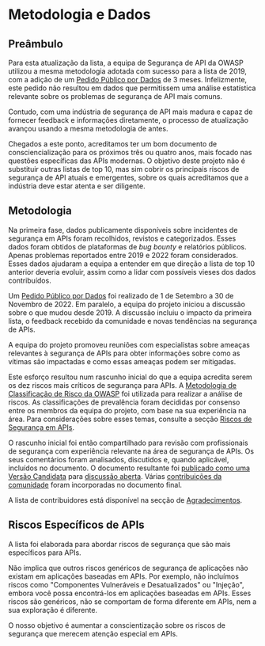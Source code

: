 # Metodologia e Dados

## Preâmbulo

Para esta atualização da lista, a equipa de Segurança de API da OWASP utilizou a
mesma metodologia adotada com sucesso para a lista de 2019, com a adição de um 
[Pedido Público por Dados][1] de 3 meses. Infelizmente, este pedido não resultou
em dados que permitissem uma análise estatística relevante sobre os problemas de
segurança de API mais comuns.

Contudo, com uma indústria de segurança de API mais madura e capaz de fornecer 
feedback e informações diretamente, o processo de atualização avançou usando a 
mesma metodologia de antes.

Chegados a este ponto, acreditamos ter um bom documento de consciencialização 
para os próximos três ou quatro anos, mais focado nas questões específicas das 
APIs modernas. O objetivo deste projeto não é substituir outras listas de top 
10, mas sim cobrir os principais riscos de segurança de API atuais e emergentes,
sobre os quais acreditamos que a indústria deve estar atenta e ser diligente.

## Metodologia

Na primeira fase, dados publicamente disponíveis sobre incidentes de segurança 
em APIs foram recolhidos, revistos e categorizados. Esses dados foram obtidos de
plataformas de _bug bounty_ e relatórios públicos. Apenas problemas reportados 
entre 2019 e 2022 foram considerados. Esses dados ajudaram a equipa a entender 
em que direção a lista de top 10 anterior deveria evoluir, assim como a lidar 
com possíveis vieses dos dados contribuídos.

Um [Pedido Público por Dados][1] foi realizado de 1 de Setembro a 30 de Novembro
de 2022. Em paralelo, a equipa do projeto iniciou a discussão sobre o que mudou 
desde 2019. A discussão incluiu o impacto da primeira lista, o feedback recebido
da comunidade e novas tendências na segurança de APIs.

A equipa do projeto promoveu reuniões com especialistas sobre ameaças relevantes
à segurança de APIs para obter informações sobre como as vítimas são impactadas 
e como essas ameaças podem ser mitigadas.

Este esforço resultou num rascunho inicial do que a equipa acredita serem os dez
riscos mais críticos de segurança para APIs. A [Metodologia de Classificação de 
Risco da OWASP][2] foi utilizada para realizar a análise de riscos. As 
classificações de prevalência foram decididas por consenso entre os membros da 
equipa do projeto, com base na sua experiência na área. Para considerações sobre
esses temas, consulte a secção [Riscos de Segurança em APIs][3].

O rascunho inicial foi então compartilhado para revisão com profissionais de 
segurança com experiência relevante na área de segurança de APIs. Os seus 
comentários foram analisados, discutidos e, quando aplicável, incluídos no 
documento. O documento resultante foi [publicado como uma Versão Candidata][4] 
para [discussão aberta][5]. Várias [contribuições da comunidade][6] foram 
incorporadas no documento final.

A lista de contribuidores está disponível na secção de [Agradecimentos][7].

## Riscos Específicos de APIs

A lista foi elaborada para abordar riscos de segurança que são mais específicos 
para APIs.

Não implica que outros riscos genéricos de segurança de aplicações não existam 
em aplicações baseadas em APIs. Por exemplo, não incluímos riscos como 
"Componentes Vulneráveis e Desatualizados" ou "Injeção", embora você possa 
encontrá-los em aplicações baseadas em APIs. Esses riscos são genéricos, não se 
comportam de forma diferente em APIs, nem a sua exploração é diferente.

O nosso objetivo é aumentar a conscientização sobre os riscos de segurança que 
merecem atenção especial em APIs.

[1]: https://owasp.org/www-project-api-security/announcements/cfd/2022/
[2]: https://www.owasp.org/index.php/OWASP_Risk_Rating_Methodology
[3]: ./0x10-api-security-risks.md
[4]: https://owasp.org/www-project-api-security/announcements/2023/02/api-top10-2023rc
[5]: https://github.com/OWASP/API-Security/issues?q=is%3Aissue+label%3A2023RC
[6]: https://github.com/OWASP/API-Security/pulls?q=is%3Apr+label%3A2023RC
[7]: ./0xd1-acknowledgments.md
